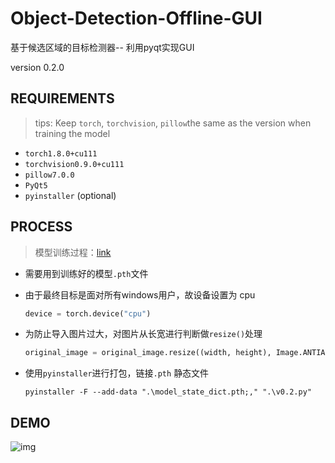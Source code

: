 # Object-Detection-Offline-GUI 
基于候选区域的目标检测器-- 利用pyqt实现GUI

version 0.2.0

## REQUIREMENTS

> tips: Keep `torch`, `torchvision`, `pillow`the same as the version when training the model

- `torch1.8.0+cu111`
- `torchvision0.9.0+cu111`
- `pillow7.0.0`
- `PyQt5`
- `pyinstaller` (optional)

## PROCESS

> 模型训练过程：[link](https://github.com/willchao612/ObjDetApp)

- 需要用到训练好的模型`.pth`文件

- 由于最终目标是面对所有windows用户，故设备设置为 cpu

  ```python
  device = torch.device("cpu")
  ```

- 为防止导入图片过大，对图片从长宽进行判断做`resize()`处理

  ```python
  original_image = original_image.resize((width, height), Image.ANTIALIAS)
  ```

- 使用`pyinstaller`进行打包，链接`.pth` 静态文件

  ```
  pyinstaller -F --add-data ".\model_state_dict.pth;," ".\v0.2.py"
  ```

## DEMO

![img](https://s3.bmp.ovh/imgs/2021/12/4455efdffb94d08a.png)

